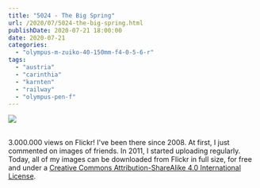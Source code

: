 ```yaml
---
title: "5024 - The Big Spring"
url: /2020/07/5024-the-big-spring.html
publishDate: 2020-07-21 18:00:00
date: 2020-07-21
categories: 
  - "olympus-m-zuiko-40-150mm-f4-0-5-6-r"
tags: 
  - "austria"
  - "carinthia"
  - "karnten"
  - "railway"
  - "olympus-pen-f"
---
```

<div class="container">
<div class="center"><a target="_blank" href="https://d25zfm9zpd7gm5.cloudfront.net/1200x1200/2018/20180630_190027_lr.jpg"><img class="webfeedsFeaturedVisual" src="https://d25zfm9zpd7gm5.cloudfront.net/0600x0600/2018/20180630_190027_lr.jpg" /></a></div>
</div>
<br />

3.000.000 views on Flickr! I've been there since 2008. At first, I
just commented on images of friends. In 2011, I started uploading
regularly. Today, all of my images can be downloaded from Flickr in
full size, for free and under a [Creative Commons
Attribution-ShareAlike 4.0 International
License](http://creativecommons.org/licenses/by-sa/4.0/).